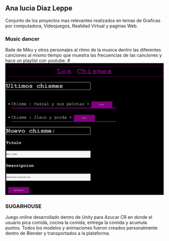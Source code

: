 ## Ana lucia Diaz Leppe
Conjunto de los proyectos mas relevantes realizados en temas de Graficas por computadora, Videojuegos, Realidad Virtual  y paginas Web.

### Music dancer
Baile de Miku y otros personajes al ritmo de la musica dentro las diferentes canciones al mismo tiempo que muestra las frecuencias de las canciones y hace un playlist con youtube.
#![alt text](https://github.com/LEPPEDIAZ/Lab9-Web-Chismes/blob/master/imgforReadme/programa.JPG)


### SUGARHOUSE
Juego online desarrollado dentro de Unity para Azucar CR en donde el usuario pica comida, cocina la comida, entrega la comida y acumula puntos. Todos los modelos y animaciones fueron creados personalmente dentro de Blender y transportados a la plataforma. 


